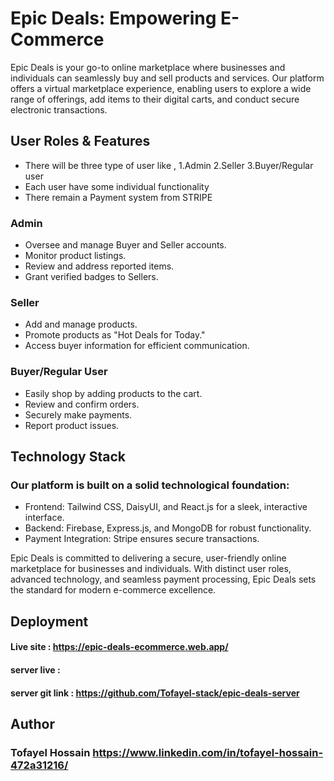 ﻿# Epic Deals: Empowering E-Commerce
 
Epic Deals is your go-to online marketplace where businesses and individuals can seamlessly buy and sell products and services. Our platform offers a virtual marketplace experience, enabling users to explore a wide range of offerings, add items to their digital carts, and conduct secure electronic transactions.

## User Roles & Features

 * There will be three type of user like , 1.Admin  2.Seller  3.Buyer/Regular user
 *  Each user have some individual functionality 
 * There remain a Payment system from STRIPE 
 
 ### Admin 
  * Oversee and manage Buyer and Seller accounts.
  * Monitor product listings.
  * Review and address reported items.
  * Grant verified badges to Sellers.

 ### Seller
  * Add and manage products.
  * Promote products as "Hot Deals for Today."
  * Access buyer information for efficient communication.

 ### Buyer/Regular User
  * Easily shop by adding products to the cart.
  * Review and confirm orders.
  * Securely make payments.
  * Report product issues.

## Technology Stack
### Our platform is built on a solid technological foundation:

* Frontend: Tailwind CSS, DaisyUI, and React.js for a sleek, interactive interface.
* Backend: Firebase, Express.js, and MongoDB for robust functionality.
* Payment Integration: Stripe ensures secure transactions.

Epic Deals is committed to delivering a secure, user-friendly online marketplace for businesses and individuals. With distinct user roles, advanced technology, and seamless payment processing, Epic Deals sets the standard for modern e-commerce excellence.

## Deployment
#### Live site :  https://epic-deals-ecommerce.web.app/
#### server live : 
#### server git link : https://github.com/Tofayel-stack/epic-deals-server


## Author
### Tofayel Hossain https://www.linkedin.com/in/tofayel-hossain-472a31216/


  
